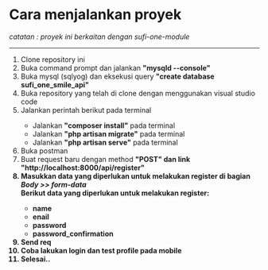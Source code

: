 <h1>Cara menjalankan proyek</h1>
<p><i>catatan : proyek ini berkaitan dengan sufi-one-module</i></p>
<hr>
<ol>
    <li>Clone repository ini</li>
    <li>Buka command prompt dan jalankan <b>"mysqld --console"</b></li>
    <li>Buka mysql (sqlyog) dan eksekusi query <b>"create database sufi_one_smile_api"</b> </li>
    <li>Buka repository yang telah di clone dengan menggunakan visual studio code</li>
    <li>Jalankan perintah berikut pada terminal</li>
    <ul>
        <li>Jalankan <b>"composer install"</b> pada terminal</li>
        <li>Jalankan <b>"php artisan migrate"</b> pada terminal</li>
        <li>Jalankan <b>"php artisan serve"</b> pada terminal</li>
    </ul>
    <li>Buka postman</li>
    <li>Buat request baru dengan method <b>"POST"<b> dan link <b>"http://localhost:8000/api/register"<b></li>
    <li>Masukkan data yang diperlukan untuk melakukan register di bagian <i>Body >> form-data</i>
    <br>Berikut data yang diperlukan untuk melakukan register:
    </li>
    <ul>
        <li>name</li>
        <li>enail</li>
        <li>password</li>
        <li>password_confirmation</li>
    </ul>
    <li>Send req</li>
    <li>Coba lakukan login dan test profile pada mobile</li>
    <li>Selesai..</li>
</ol>